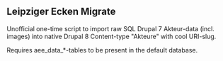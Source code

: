 ## Leipziger Ecken Migrate

Unofficial one-time script to import raw SQL Drupal 7 Akteur-data (incl. images) into native Drupal 8 Content-type "Akteure" with cool URI-slug.

Requires aee_data_*-tables to be present in the default database.